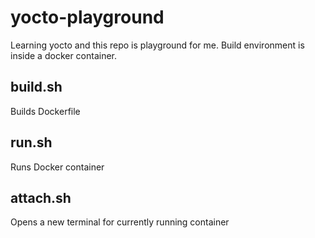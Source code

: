 # yocto-playground
Learning yocto and this repo is playground for me. Build environment is inside a docker container.

## build.sh
Builds Dockerfile

## run.sh
Runs Docker container

## attach.sh
Opens a new terminal for currently running container

